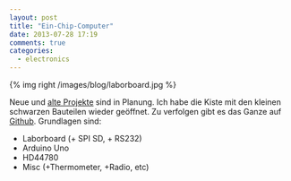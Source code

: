 ```yaml
---
layout: post
title: "Ein-Chip-Computer"
date: 2013-07-28 17:19
comments: true
categories:
  - electronics
---
```

{% img right /images/blog/laborboard.jpg %}

Neue und [alte Projekte][github] sind in Planung. Ich habe die Kiste mit
den kleinen schwarzen Bauteilen wieder geöffnet. Zu verfolgen gibt es
das Ganze auf [Github][github]. Grundlagen sind:

* Laborboard (+ SPI SD, + RS232)
* Arduino Uno
* HD44780
* Misc (+Thermometer, +Radio, etc)

[github]: https://github.com/elektret/petridish/tree/master/sandbox
